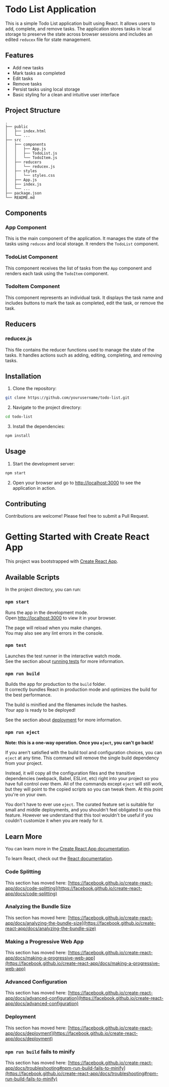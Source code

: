 # Todo List Application

This is a simple Todo List application built using React. It allows users to add, complete, and remove tasks. The application stores tasks in local storage to preserve the state across browser sessions and includes an edited `reducex` file for state management.

## Features

- Add new tasks
- Mark tasks as completed
- Edit tasks
- Remove tasks
- Persist tasks using local storage
- Basic styling for a clean and intuitive user interface

## Project Structure

```
.
├── public
│   ├── index.html
│   └── ...
├── src
│   ├── components
│   │   ├── App.js
│   │   ├── TodoList.js
│   │   └── TodoItem.js
│   ├── reducers
│   │   └── reducex.js
│   ├── styles
│   │   └── styles.css
│   ├── App.js
│   ├── index.js
│   └── ...
├── package.json
└── README.md
```

## Components

### App Component

This is the main component of the application. It manages the state of the tasks using `reducex` and local storage. It renders the `TodoList` component.

### TodoList Component

This component receives the list of tasks from the `App` component and renders each task using the `TodoItem` component.

### TodoItem Component

This component represents an individual task. It displays the task name and includes buttons to mark the task as completed, edit the task, or remove the task.

## Reducers

### reducex.js

This file contains the reducer functions used to manage the state of the tasks. It handles actions such as adding, editing, completing, and removing tasks.

## Installation

1. Clone the repository:

```sh
git clone https://github.com/yourusername/todo-list.git
```

2. Navigate to the project directory:

```sh
cd todo-list
```

3. Install the dependencies:

```sh
npm install
```

## Usage

1. Start the development server:

```sh
npm start
```

2. Open your browser and go to [http://localhost:3000](http://localhost:3000) to see the application in action.

## Contributing

Contributions are welcome! Please feel free to submit a Pull Request.



# Getting Started with Create React App

This project was bootstrapped with [Create React App](https://github.com/facebook/create-react-app).

## Available Scripts

In the project directory, you can run:

### `npm start`

Runs the app in the development mode.\
Open [http://localhost:3000](http://localhost:3000) to view it in your browser.

The page will reload when you make changes.\
You may also see any lint errors in the console.

### `npm test`

Launches the test runner in the interactive watch mode.\
See the section about [running tests](https://facebook.github.io/create-react-app/docs/running-tests) for more information.

### `npm run build`

Builds the app for production to the `build` folder.\
It correctly bundles React in production mode and optimizes the build for the best performance.

The build is minified and the filenames include the hashes.\
Your app is ready to be deployed!

See the section about [deployment](https://facebook.github.io/create-react-app/docs/deployment) for more information.

### `npm run eject`

**Note: this is a one-way operation. Once you `eject`, you can't go back!**

If you aren't satisfied with the build tool and configuration choices, you can `eject` at any time. This command will remove the single build dependency from your project.

Instead, it will copy all the configuration files and the transitive dependencies (webpack, Babel, ESLint, etc) right into your project so you have full control over them. All of the commands except `eject` will still work, but they will point to the copied scripts so you can tweak them. At this point you're on your own.

You don't have to ever use `eject`. The curated feature set is suitable for small and middle deployments, and you shouldn't feel obligated to use this feature. However we understand that this tool wouldn't be useful if you couldn't customize it when you are ready for it.

## Learn More

You can learn more in the [Create React App documentation](https://facebook.github.io/create-react-app/docs/getting-started).

To learn React, check out the [React documentation](https://reactjs.org/).

### Code Splitting

This section has moved here: [https://facebook.github.io/create-react-app/docs/code-splitting](https://facebook.github.io/create-react-app/docs/code-splitting)

### Analyzing the Bundle Size

This section has moved here: [https://facebook.github.io/create-react-app/docs/analyzing-the-bundle-size](https://facebook.github.io/create-react-app/docs/analyzing-the-bundle-size)

### Making a Progressive Web App

This section has moved here: [https://facebook.github.io/create-react-app/docs/making-a-progressive-web-app](https://facebook.github.io/create-react-app/docs/making-a-progressive-web-app)

### Advanced Configuration

This section has moved here: [https://facebook.github.io/create-react-app/docs/advanced-configuration](https://facebook.github.io/create-react-app/docs/advanced-configuration)

### Deployment

This section has moved here: [https://facebook.github.io/create-react-app/docs/deployment](https://facebook.github.io/create-react-app/docs/deployment)

### `npm run build` fails to minify

This section has moved here: [https://facebook.github.io/create-react-app/docs/troubleshooting#npm-run-build-fails-to-minify](https://facebook.github.io/create-react-app/docs/troubleshooting#npm-run-build-fails-to-minify)
